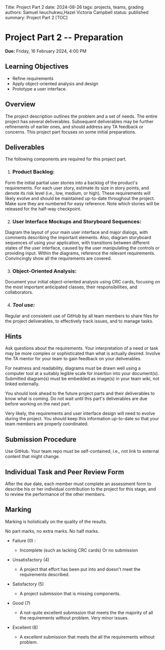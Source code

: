 Title: Project Part 2
date: 2024-08-26
tags: projects, teams, grading
authors: Samuel Iwuchukwu,Hazel Victoria Campbell
status: published
summary: Project Part 2
[TOC]

# Project Part 2 -- Preparation

**Due:** Friday, 16 February 2024, 4:00 PM


## **Learning Objectives**

+ Refine requirements
+ Apply object-oriented analysis and design
+ Prototype a user interface.

## **Overview**

The project description outlines the problem and a set of needs. The entire project has several deliverables. Subsequent deliverables may be further refinements of earlier ones, and should address any TA feedback or concerns. This project part focuses on some initial preparations.

## **Deliverables**

The following components are required for this project part.

1. ### **Product Backlog:**

Form the initial partial user stories into a backlog of the product's requirements. For each user story, estimate its size in story points, and denote its risk level (i.e., low, medium, or high). These requirements will likely evolve and should be maintained up-to-date throughout the project. Make sure they are numbered for easy reference. Note which stories will be released for the half-way checkpoint.

2. ### **User Interface Mockups and Storyboard Sequences:**

Diagram the layout of your main user interface and major dialogs, with comments describing the important elements. Also, diagram storyboard sequences of using your application, with transitions between different states of the user interface, caused by the user manipulating the controls or providing input. Within the diagrams, reference the relevant requirements. Convincingly show all the requirements are covered.

3. ### **Object-Oriented Analysis:**

Document your initial object-oriented analysis using CRC cards, focusing on the most important anticipated classes, their responsibilities, and collaborators.

4. ### ***Tool use:***

Regular and consistent use of GitHub by all team members to share files for the project deliverables, to effectively track issues, and to manage tasks.

## **Hints**

Ask questions about the requirements. Your interpretation of a need or task may be more complex or sophisticated than what is actually desired. Involve the TA mentor for your team to gain feedback on your deliverables.

For neatness and readability, diagrams must be drawn well using a computer tool at a suitably legible scale for insertion into your document(s). Submitted diagram(s) must be embedded as image(s) in your team wiki, not linked externally.

You should look ahead to the future project parts and their deliverables to know what is coming. Do not wait until this part's deliverables are due before working on the next part.

Very likely, the requirements and user interface design will need to evolve during the project. You should keep this information up-to-date so that your team members are properly coordinated.

## **Submission Procedure**

Use GitHub. Your team repo must be self-contained, i.e., not link to external content that might change.

## **Individual Task and Peer Review Form**

After the due date, each member must complete an assessment form to describe his or her individual contribution to the project for this stage, and to review the performance of the other members.

## **Marking**
Marking is holistically on the quality of the results. 

No part marks, no extra marks. No half marks.


- Failure (0) : 
    - Incomplete (such as lacking CRC cards) Or no submission

- Unsatisfactory (4)
    - A project that effort has been put into and doesn't meet the requirements described.

- Satisfactory (5)
    - A project submission that is missing components.

- Good (7)
    - A not-quite excellent submission that meets the the majority of all the requirements without problem. Very minor issues.

- Excellent (8)
    - A excellent submission that meets the all the requirements without problem.


